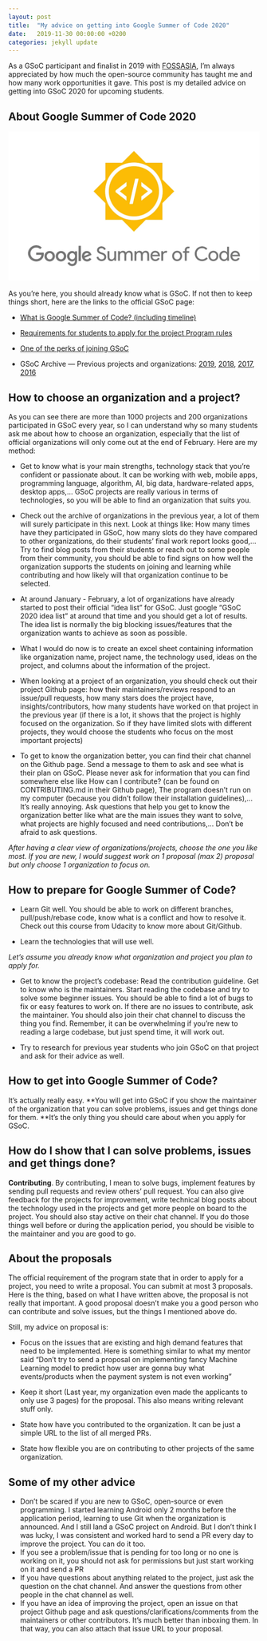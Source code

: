 ```yaml
---
layout: post
title:  "My advice on getting into Google Summer of Code 2020"
date:   2019-11-30 00:00:00 +0200
categories: jekyll update
---
```


As a GSoC participant and finalist in 2019 with [FOSSASIA](https://github.com/fossasia), I’m always appreciated by how much the open-source community has taught me and how many work opportunities it gave. This post is my detailed advice on getting into GSoC 2020 for upcoming students.


## About Google Summer of Code 2020

<center><img src="/assets/images/img_15.png"></center>

As you’re here, you should already know what is GSoC. If not then to keep things short, here are the links to the official GSoC page:

- [What is Google Summer of Code? (including timeline)](https://summerofcode.withgoogle.com/how-it-works)


- [Requirements for students to apply for the project
Program rules](https://summerofcode.withgoogle.com/rules)

- [One of the perks of joining GSoC](https://developers.google.com/open-source/gsoc/help/student-stipends)


- GSoC Archive — Previous projects and organizations: [2019](https://summerofcode.withgoogle.com/archive/2019/organizations), [2018](https://summerofcode.withgoogle.com/archive/2018/organizations), [2017](https://summerofcode.withgoogle.com/archive/2017/organizations), [2016](https://summerofcode.withgoogle.com/archive/2016/organizations)

## How to choose an organization and a project?

As you can see there are more than 1000 projects and 200 organizations participated in GSoC every year, so I can understand why so many students ask me about how to choose an organization, especially that the list of official organizations will only come out at the end of February. Here are my method:

- Get to know what is your main strengths, technology stack that you’re confident or passionate about. It can be working with web, mobile apps, programming language, algorithm, AI, big data, hardware-related apps, desktop apps,… GSoC projects are really various in terms of technologies, so you will be able to find an organization that suits you.

- Check out the archive of organizations in the previous year, a lot of them will surely participate in this next. Look at things like: How many times have they participated in GSoC, how many slots do they have compared to other organizations, do their students’ final work report looks good,… Try to find blog posts from their students or reach out to some people from their community, you should be able to find signs on how well the organization supports the students on joining and learning while contributing and how likely will that organization continue to be selected.

- At around January - February, a lot of organizations have already started to post their official “idea list” for GSoC. Just google “GSoC 2020 idea list” at around that time and you should get a lot of results. The idea list is normally the big blocking issues/features that the organization wants to achieve as soon as possible.

- What I would do now is to create an excel sheet containing information like organization name, project name, the technology used, ideas on the project, and columns about the information of the project.

- When looking at a project of an organization, you should check out their project Github page: how their maintainers/reviews respond to an issue/pull requests, how many stars does the project have, insights/contributors, how many students have worked on that project in the previous year (if there is a lot, it shows that the project is highly focused on the organization. So if they have limited slots with different projects, they would choose the students who focus on the most important projects)

- To get to know the organization better, you can find their chat channel on the Github page. Send a message to them to ask and see what is their plan on GSoC. Please never ask for information that you can find somewhere else like How can I contribute? (can be found on CONTRIBUTING.md in their Github page), The program doesn’t run on my computer (because you didn’t follow their installation guidelines),… It’s really annoying. Ask questions that help you get to know the organization better like what are the main issues they want to solve, what projects are highly focused and need contributions,… Don’t be afraid to ask questions.


*After having a clear view of organizations/projects, choose the one you like most. If you are new, I would suggest work on 1 proposal (max 2) proposal but only choose 1 organization to focus on.*

## How to prepare for Google Summer of Code?

- Learn Git well. You should be able to work on different branches, pull/push/rebase code, know what is a conflict and how to resolve it. Check out this course from Udacity to know more about Git/Github.


- Learn the technologies that will use well.


*Let’s assume you already know what organization and project you plan to apply for.*

- Get to know the project’s codebase: Read the contribution guideline. Get to know who is the maintainers. Start reading the codebase and try to solve some beginner issues. You should be able to find a lot of bugs to fix or easy features to work on. If there are no issues to contribute, ask the maintainer. You should also join their chat channel to discuss the thing you find. Remember, it can be overwhelming if you’re new to reading a large codebase, but just spend time, it will work out.

- Try to research for previous year students who join GSoC on that project and ask for their advice as well.


## How to get into Google Summer of Code?
It’s actually really easy. **You will get into GSoC if you show the maintainer of the organization that you can solve problems, issues and get things done for them. **It’s the only thing you should care about when you apply for GSoC.

## How do I show that I can solve problems, issues and get things done?
 **Contributing**. By contributing, I mean to solve bugs, implement features by sending pull requests and review others’ pull request. You can also give feedback for the projects for improvement, write technical blog posts about the technology used in the projects and get more people on board to the project. You should also stay active on their chat channel. If you do those things well before or during the application period, you should be visible to the maintainer and you are good to go.

## About the proposals
The official requirement of the program state that in order to apply for a project, you need to write a proposal. You can submit at most 3 proposals. Here is the thing, based on what I have written above, the proposal is not really that important. A good proposal doesn’t make you a good person who can contribute and solve issues, but the things I mentioned above do.

Still, my advice on proposal is:

- Focus on the issues that are existing and high demand features that need to be implemented. Here is something similar to what my mentor said “Don’t try to send a proposal on implementing fancy Machine Learning model to predict how user are gonna buy what events/products when the payment system is not even working”

- Keep it short (Last year, my organization even made the applicants to only use 3 pages) for the proposal. This also means writing relevant stuff only.

- State how have you contributed to the organization. It can be just a simple URL to the list of all merged PRs.

- State how flexible you are on contributing to other projects of the same organization.


## Some of my other advice

- Don’t be scared if you are new to GSoC, open-source or even programming. I started learning Android only 2 months before the application period, learning to use Git when the organization is announced. And I still land a GSoC project on Android. But I don’t think I was lucky, I was consistent and worked hard to send a PR every day to improve the project. You can do it too.
- If you see a problem/issue that is pending for too long or no one is working on it, you should not ask for permissions but just start working on it and send a PR
- If you have questions about anything related to the project, just ask the question on the chat channel. And answer the questions from other people in the chat channel as well.
- If you have an idea of improving the project, open an issue on that project Github page and ask questions/clarifications/comments from the maintainers or other contributors. It’s much better than inboxing them. In that way, you can also attach that issue URL to your proposal.